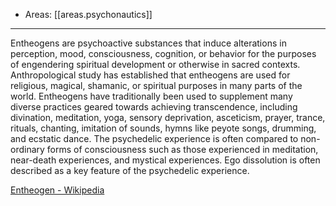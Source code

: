 
- Areas: [[areas.psychonautics]]

---

Entheogens are psychoactive substances that induce alterations in perception, mood, consciousness, cognition, or behavior for the purposes of engendering spiritual development or otherwise in sacred contexts. Anthropological study has established that entheogens are used for religious, magical, shamanic, or spiritual purposes in many parts of the world. Entheogens have traditionally been used to supplement many diverse practices geared towards achieving transcendence, including divination, meditation, yoga, sensory deprivation, asceticism, prayer, trance, rituals, chanting, imitation of sounds, hymns like peyote songs, drumming, and ecstatic dance. The psychedelic experience is often compared to non-ordinary forms of consciousness such as those experienced in meditation, near-death experiences, and mystical experiences. Ego dissolution is often described as a key feature of the psychedelic experience.

[Entheogen - Wikipedia](https://en.wikipedia.org/wiki/Entheogen)
